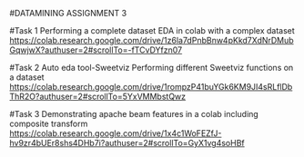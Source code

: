 #DATAMINING ASSIGNMENT 3

#Task 1
Performing a complete dataset EDA in colab with a complex dataset
https://colab.research.google.com/drive/1z6la7dPnbBnw4pKkd7XdNrDMubGqwjwX?authuser=2#scrollTo=-fTCvDYfzn07

#Task 2
Auto eda tool-Sweetviz
Performing different Sweetviz functions on a dataset
https://colab.research.google.com/drive/1rompzP41buYGk6KM9JI4sRLflDbThR2O?authuser=2#scrollTo=5YxVMMbstQwz

#Task 3
Demonstrating apache beam features in a colab including composite transform
https://colab.research.google.com/drive/1x4c1WoFEZfJ-hv9zr4bUEr8shs4DHb7i?authuser=2#scrollTo=GyX1vg4soHBf